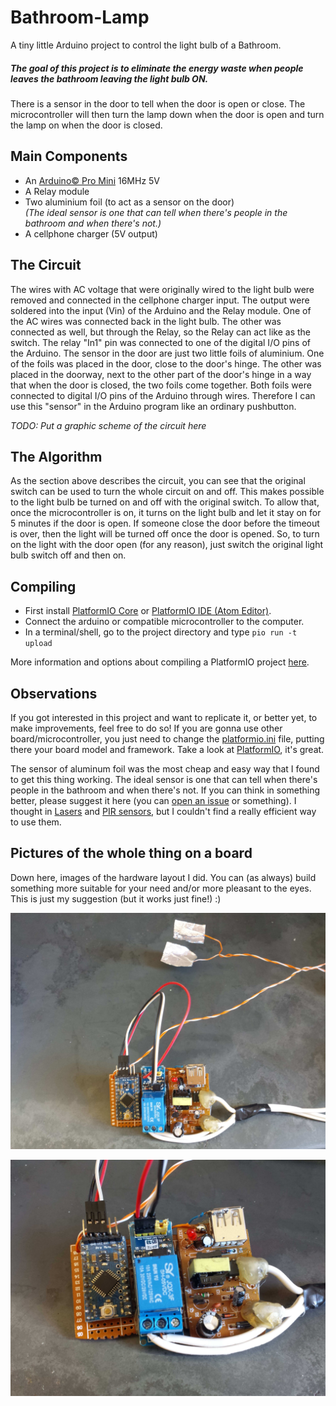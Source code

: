 # Bathroom-Lamp
A tiny little Arduino project to control the light bulb of a Bathroom.

##### The goal of this project is to eliminate the energy waste when people leaves the bathroom leaving the light bulb ON.

There is a sensor in the door to tell when the door is open or close. The microcontroller will then turn the lamp down when the door is open and turn the lamp on when the door is closed.


## Main Components

* An [Arduino© Pro Mini](https://www.arduino.cc/en/Main/ArduinoBoardProMini) 16MHz 5V
* A Relay module
* Two aluminium foil (to act as a sensor on the door) <br>
    *(The ideal sensor is one that can tell when there's people in the bathroom and when there's not.)*
* A cellphone charger (5V output)


## The Circuit

The wires with AC voltage that were originally wired to the light bulb were removed and connected in the cellphone charger input. The output were soldered into the input (Vin) of the Arduino and the Relay module.
One of the AC wires was connected back in the light bulb. The other was connected as well, but through the Relay, so the Relay can act like as the switch. The relay "In1" pin was connected to one of the digital I/O pins of the Arduino.
The sensor in the door are just two little foils of aluminium. One of the foils was placed in the door, close to the door's hinge. The other was placed in the doorway, next to the other part of the door's hinge in a way that when the door is closed, the two foils come together. Both foils were connected to digital I/O pins of the Arduino through wires. Therefore I can use this "sensor" in the Arduino program like an ordinary pushbutton.

*TODO: Put a graphic scheme of the circuit here*


## The Algorithm

As the section above describes the circuit, you can see that the original switch can be used to turn the whole circuit on and off. This makes possible to the light bulb be turned on and off with the original switch. To allow that, once the microcontroller is on, it turns on the light bulb and let it stay on for 5 minutes if the door is open. If someone close the door before the timeout is over, then the light will be turned off once the door is opened. So, to turn on the light with the door open (for any reason), just switch the original light bulb switch off and then on.


## Compiling

* First install [PlatformIO Core](http://docs.platformio.org/en/latest/installation.html#installation-methods) or [PlatformIO IDE (Atom Editor)](http://docs.platformio.org/en/latest/ide/atom.html).
* Connect the arduino or compatible microcontroller to the computer.
* In a terminal/shell, go to the project directory and type ``pio run -t upload``

More information and options about compiling a PlatformIO project [here](http://docs.platformio.org/en/stable/userguide/cmd_run.html).


## Observations

If you got interested in this project and want to replicate it, or better yet, to make improvements, feel free to do so!
If you are gonna use other board/microcontroller, you just need to change the [platformio.ini](https://github.com/saviocmc/Bathroom-Lamp/blob/master/platformio.ini) file, putting there your board model and framework. Take a look at [PlatformIO](http://platformio.org), it's great.

The sensor of aluminum foil was the most cheap and easy way that I found to get this thing working. The ideal sensor is one that can tell when there's people in the bathroom and when there's not. If you can think in something better, please suggest it here (you can [open an issue](https://github.com/saviocmc/Bathroom-Lamp/issues) or something). I thought in [Lasers](https://wikipedia.org/wiki/Laser_pointer) and [PIR sensors](https://wikipedia.org/wiki/Passive_infrared_sensor), but I couldn't find a really efficient way to use them.


## Pictures of the whole thing on a board

Down here, images of the hardware layout I did. You can (as always) build something more suitable for your need and/or more pleasant to the eyes. This is just my suggestion (but it works just fine!) :)

![First Picture of the circuit](extras/circuit_picture_1.jpg)

![Second Picture of the circuit](extras/circuit_picture_2.jpg)
